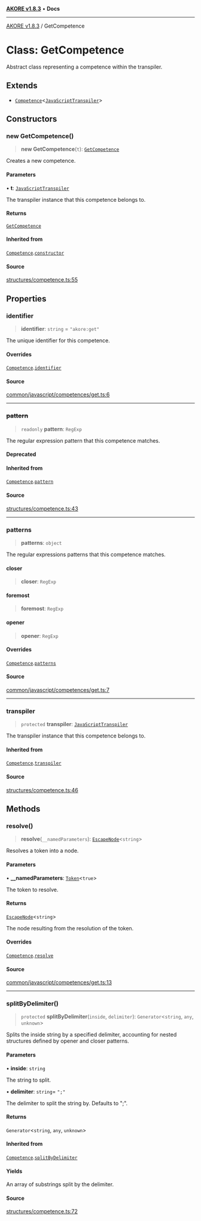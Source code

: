 [**AKORE v1.8.3**](../README.md) • **Docs**

***

[AKORE v1.8.3](../globals.md) / GetCompetence

# Class: GetCompetence

Abstract class representing a competence within the transpiler.

## Extends

- [`Competence`](Competence.md)\<[`JavaScriptTranspiler`](JavaScriptTranspiler.md)\>

## Constructors

### new GetCompetence()

> **new GetCompetence**(`t`): [`GetCompetence`](GetCompetence.md)

Creates a new competence.

#### Parameters

• **t**: [`JavaScriptTranspiler`](JavaScriptTranspiler.md)

The transpiler instance that this competence belongs to.

#### Returns

[`GetCompetence`](GetCompetence.md)

#### Inherited from

[`Competence`](Competence.md).[`constructor`](Competence.md#constructors)

#### Source

[structures/competence.ts:55](https://github.com/Pavez7274/akore//blob/9379e12b9c8fd6ab82cc6e06af5ef6733f206841/src/structures/competence.ts#L55)

## Properties

### identifier

> **identifier**: `string` = `"akore:get"`

The unique identifier for this competence.

#### Overrides

[`Competence`](Competence.md).[`identifier`](Competence.md#identifier)

#### Source

[common/javascript/competences/get.ts:6](https://github.com/Pavez7274/akore//blob/9379e12b9c8fd6ab82cc6e06af5ef6733f206841/src/common/javascript/competences/get.ts#L6)

***

### ~~pattern~~

> `readonly` **pattern**: `RegExp`

The regular expression pattern that this competence matches.

#### Deprecated

#### Inherited from

[`Competence`](Competence.md).[`pattern`](Competence.md#pattern)

#### Source

[structures/competence.ts:43](https://github.com/Pavez7274/akore//blob/9379e12b9c8fd6ab82cc6e06af5ef6733f206841/src/structures/competence.ts#L43)

***

### patterns

> **patterns**: `object`

The regular expressions patterns that this competence matches.

#### closer

> **closer**: `RegExp`

#### foremost

> **foremost**: `RegExp`

#### opener

> **opener**: `RegExp`

#### Overrides

[`Competence`](Competence.md).[`patterns`](Competence.md#patterns)

#### Source

[common/javascript/competences/get.ts:7](https://github.com/Pavez7274/akore//blob/9379e12b9c8fd6ab82cc6e06af5ef6733f206841/src/common/javascript/competences/get.ts#L7)

***

### transpiler

> `protected` **transpiler**: [`JavaScriptTranspiler`](JavaScriptTranspiler.md)

The transpiler instance that this competence belongs to.

#### Inherited from

[`Competence`](Competence.md).[`transpiler`](Competence.md#transpiler)

#### Source

[structures/competence.ts:46](https://github.com/Pavez7274/akore//blob/9379e12b9c8fd6ab82cc6e06af5ef6733f206841/src/structures/competence.ts#L46)

## Methods

### resolve()

> **resolve**(`__namedParameters`): [`EscapeNode`](EscapeNode.md)\<`string`\>

Resolves a token into a node.

#### Parameters

• **\_\_namedParameters**: [`Token`](../interfaces/Token.md)\<`true`\>

The token to resolve.

#### Returns

[`EscapeNode`](EscapeNode.md)\<`string`\>

The node resulting from the resolution of the token.

#### Overrides

[`Competence`](Competence.md).[`resolve`](Competence.md#resolve)

#### Source

[common/javascript/competences/get.ts:13](https://github.com/Pavez7274/akore//blob/9379e12b9c8fd6ab82cc6e06af5ef6733f206841/src/common/javascript/competences/get.ts#L13)

***

### splitByDelimiter()

> `protected` **splitByDelimiter**(`inside`, `delimiter`): `Generator`\<`string`, `any`, `unknown`\>

Splits the inside string by a specified delimiter, accounting for nested structures defined by opener and closer patterns.

#### Parameters

• **inside**: `string`

The string to split.

• **delimiter**: `string`= `";"`

The delimiter to split the string by. Defaults to ";".

#### Returns

`Generator`\<`string`, `any`, `unknown`\>

#### Inherited from

[`Competence`](Competence.md).[`splitByDelimiter`](Competence.md#splitbydelimiter)

#### Yields

An array of substrings split by the delimiter.

#### Source

[structures/competence.ts:72](https://github.com/Pavez7274/akore//blob/9379e12b9c8fd6ab82cc6e06af5ef6733f206841/src/structures/competence.ts#L72)
